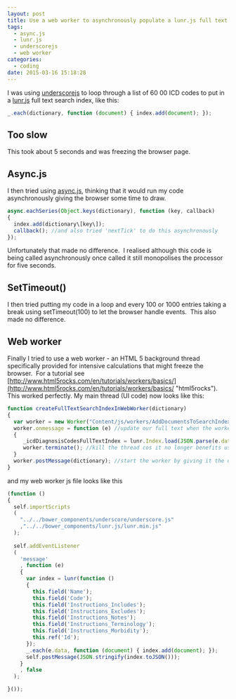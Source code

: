 ```yaml
---
layout: post
title: Use a web worker to asynchronously populate a lunr.js full text search index
tags:
  - async.js
  - lunr.js
  - underscorejs
  - web worker
categories:
  - coding
date: 2015-03-16 15:18:28
---
```


I was using [underscorejs](http://underscorejs.org "underscorejs") to loop through a list of 60 00 ICD codes to put in a [lunr.js](http://lunrjs.com/ "lunrjs.com") full text search index, like this:

```js
_.each(dictionary, function (document) { index.add(document); });
```

Too slow
--------

This took about 5 seconds and was freezing the browser page.

Async.js
--------

I then tried using [async.js](https://github.com/caolan/async "async.js"), thinking that it would run my code asynchronously giving the browser some time to draw.

```js
async.eachSeries(Object.keys(dictionary), function (key, callback)
{
  index.add(dictionary\[key\]);  
  callback(); //and also tried 'nextTick' to do this asynchronously
});
```

Unfortunately that made no difference.  I realised although this code is being called asynchronously once called it still monopolises the processor for five seconds.

SetTimeout()
------------

I then tried putting my code in a loop and every 100 or 1000 entries taking a break using setTimeout(100) to let the browser handle events.  This also made no difference.

Web worker
-----------

Finally I tried to use a web worker - an HTML 5 background thread specifically provided for intensive calculations that might freeze the browser.  For a tutorial see [http://www.html5rocks.com/en/tutorials/workers/basics/](http://www.html5rocks.com/en/tutorials/workers/basics/ "html5rocks"). This worked perfectly. My main thread (UI code) now looks like this:

```js
function createFullTextSearchIndexInWebWorker(dictionary)
{
  var worker = new Worker("Content/js/workers/AddDocumentsToSearchIndex.js"); //create a web worker to add documents to full text index in the background
  worker.onmessage = function (e) //update our full text when the worker sends us its output when finished
  {
     _icdDiagnosisCodesFullTextIndex = lunr.Index.load(JSON.parse(e.data))
     worker.terminate(); //kill the thread cos it no longer benefits us and must die
  }
  worker.postMessage(dictionary); //start the worker by giving it the documents to index
}
```

and my web worker js file looks like this

```js
(function ()
{
  self.importScripts
  (
    "../../bower_components/underscore/underscore.js"
    ,"../../bower_components/lunr.js/lunr.min.js"
  );
  
  self.addEventListener
  (
    'message'
    , function (e)
    {
      var index = lunr(function ()
      {
        this.field('Name');
        this.field('Code');
        this.field('Instructions_Includes');
        this.field('Instructions_Excludes');
        this.field('Instructions_Notes');
        this.field('Instructions_Terminology');
        this.field('Instructions_Morbidity');
        this.ref('Id');
      });
      _.each(e.data, function (document) { index.add(document); });
      self.postMessage(JSON.stringify(index.toJSON()));
    }
    , false
  );

}());
```
